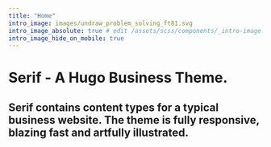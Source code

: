 ```yaml
---
title: "Home"
intro_image: images/undraw_problem_solving_ft81.svg
intro_image_absolute: true # edit /assets/scss/components/_intro-image.scss for full control
intro_image_hide_on_mobile: true
---
```


# Serif - A Hugo Business Theme.

## Serif contains content types for a typical business website. The theme is fully responsive, blazing fast and artfully illustrated.
